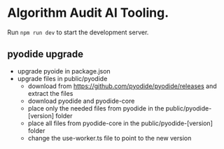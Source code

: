 # Algorithm Audit AI Tooling. 

Run `npm run dev` to start the development server.

## pyodide upgrade

- upgrade pyoide in package.json
- upgrade files in public/pyodide
  - download from https://github.com/pyodide/pyodide/releases and extract the files
  - download pyodide and pyodide-core 
  - place only the needed files from pyodide in the public/pyodide-[version] folder
  - place all files from pyodide-core in the public/pyodide-[version] folder
  - change the use-worker.ts file to point to the new version
  
